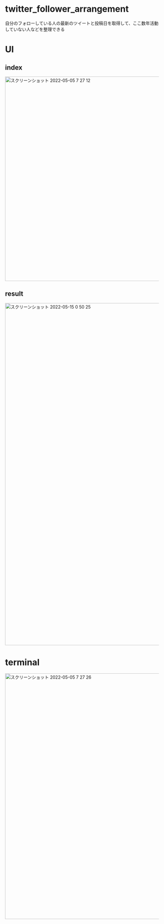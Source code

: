 # twitter_follower_arrangement
自分のフォローしている人の最新のツイートと投稿日を取得して、ここ数年活動していない人などを整理できる

# UI

## index
<img width="668" alt="スクリーンショット 2022-05-05 7 27 12" src="https://user-images.githubusercontent.com/73809994/166835705-73e4efab-c528-498d-ba46-03177f1664a1.png">

## result
<img width="1118" alt="スクリーンショット 2022-05-15 0 50 25" src="https://user-images.githubusercontent.com/73809994/168439224-f4b8dbb6-f649-409e-98d5-83ea931143d7.png">


# terminal
<img width="803" alt="スクリーンショット 2022-05-05 7 27 26" src="https://user-images.githubusercontent.com/73809994/166835726-111b1011-8aa1-44ce-b348-61a1df09c475.png">

